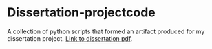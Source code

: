 # Dissertation-projectcode
A collection of python scripts that formed an artifact produced for my dissertation project. [Link to dissertation pdf](https://pdfhost.io/v/gNtaS1kL_Predicting_an_amino_acid_sequence_from_a_DNA_genome_using_data_preprocessing_and_machine_learningpdf.pdf).
